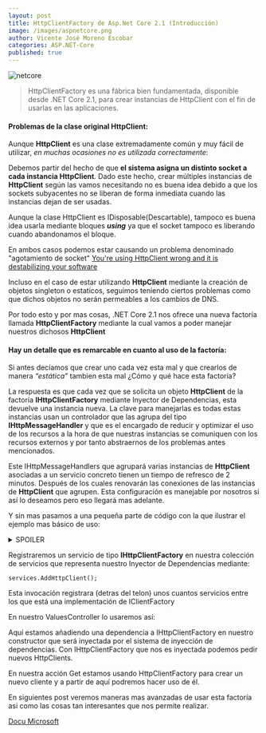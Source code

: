 ```yaml
---
layout: post
title: HttpClientFactory de Asp.Net Core 2.1 (Introducción)
image: /images/aspnetcore.png
author: Vicente José Moreno Escobar
categories: ASP.NET-Core
published: true 
---
```

![netcore](/images/aspnetcore.png)
> HttpClientFactory es una fábrica bien fundamentada, disponible desde .NET Core 2.1, para crear instancias de HttpClient con el fin de usarlas en las aplicaciones. 

#### Problemas de la clase original HttpClient: ####

Aunque **HttpClient** es una clase extremadamente común y muy fácil de utilizar, *en muchas ocasiones no es utilizada correctamente*:

Debemos partir del hecho de que **el sistema asigna un distinto socket a cada instancia HttpClient**. Dado este hecho, crear múltiples instancias de **HttpClient** según las vamos necesitando no es buena idea debido a que los sockets subyacentes no se liberan de forma inmediata cuando las instancias dejan de ser usadas.

Aunque la clase HttpClient es IDisposable(Descartable), tampoco es buena idea usarla mediante bloques ***using*** ya que el socket tampoco es liberando cuando abandonamos el bloque. 

En ambos casos podemos estar causando un problema denominado "agotamiento de socket" [You're using HttpClient wrong and it is destabilizing your software](https://aspnetmonsters.com/2016/08/2016-08-27-httpclientwrong/)

Incluso en el caso de estar utilizando **HttpClient** mediante la creación de objetos singleton o estaticos, seguimos teniendo ciertos problemas como que dichos objetos no serán permeables a los cambios de DNS.

Por todo esto y por mas cosas, .NET Core 2.1 nos ofrece una nueva factoría llamada **HttpClientFactory** mediante la cual vamos a poder manejar nuestros dichosos **HttpClient**

#### Hay un detalle que es remarcable en cuanto al uso de la factoría: ####

Si antes decíamos que crear uno cada vez esta mal y que crearlos de manera *“estática”* tambien esta mal ¿Cómo y qué hace esta factoría?

La respuesta es que cada vez que se solicita un objeto **HttpClient** de la factoría **IHttpClientFactory** mediante Inyector de Dependencias, esta devuelve una instancia nueva. La clave para manejarlas es todas estas instancias usan un controlador que las agrupa del tipo **IHttpMessageHandler** y que es el encargado de reducir y optimizar el uso de los recursos a la hora de que nuestras instancias se comuniquen con los recursos externos y por tanto abstraernos de los problemas antes mencionados.

Este IHttpMessageHandlers que agrupará varias instancias de **HttpClient** asociadas a un servicio concreto tienen un tiempo de refresco de 2 minutos. Después de los cuales renovarán las conexiones de las instancias de **HttpClient** que agrupen.
Esta configuración es manejable por nosotros si así lo deseamos pero eso llegará mas adelante.

Y sin mas pasamos a una pequeña parte de código con la que ilustrar el ejemplo mas básico de uso:

<details> 
  <summary>SPOILER</summary>
   Casi seguro que nunca la vas a usar de esta manera que te voy a contar.
</details>

Registraremos un servicio de tipo **IHttpClientFactory** en nuestra colección de servicios que representa nuestro Inyector de Dependencias mediante: 

`services.AddHttpClient();`

<script src="https://gist.github.com/vicentt/70c41f3c1d779dec64da48654879dc95.js"></script>

Esta invocación registrara (detras del telon) unos cuantos servicios entre los que está una implementación de IClientFactory

En nuestro ValuesController lo usaremos así:

<script src="https://gist.github.com/vicentt/09872bd8e3f892b4238c9b3ae823dcd7.js"></script>

Aquí estamos añadiendo una dependencia a IHttpClientFactory en nuestro constructor que será inyectada por el sistema de inyección de dependencias. Con IHttpClientFactory que nos es inyectada podemos pedir nuevos HttpClients.

En nuestra acción Get estamos usando HttpClientFactory para crear un nuevo cliente y a partir de aquí podremos hacer uso de él.

En siguientes post veremos maneras mas avanzadas de usar esta factoría asi como las cosas tan interesantes que nos permite realizar.

[Docu Microsoft](https://docs.microsoft.com/es-es/dotnet/standard/microservices-architecture/implement-resilient-applications/use-httpclientfactory-to-implement-resilient-http-requests)



